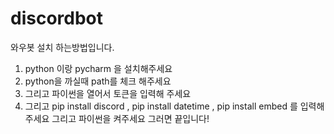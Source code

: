 # discordbot
와우봇 설치 하는방법입니다.

1. python 이랑 pycharm 을 설치해주세요
2. python을 까실때 path를 체크 해주세요
3. 그리고 파이썬을 열어서 토큰을 입력해 주세요
4. 그리고 pip install discord , pip install datetime , pip install embed 를 입력해주세요
그리고 파이썬을 켜주세요
그러면 끝입니다! 
